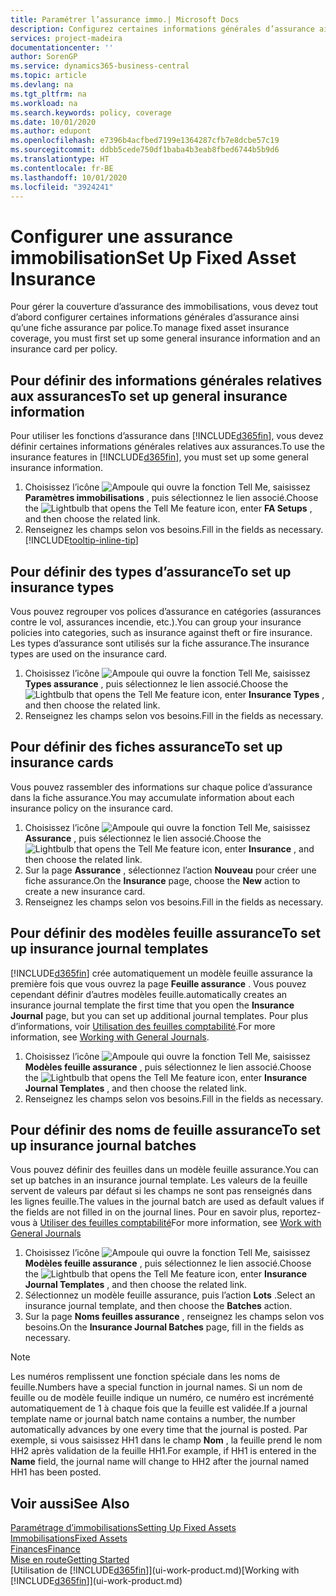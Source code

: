 ```yaml
---
title: Paramétrer l’assurance immo.| Microsoft Docs
description: Configurez certaines informations générales d’assurance ainsi qu’une fiche assurance par police pour gérer la couverture d’assurance des immobilisations.
services: project-madeira
documentationcenter: ''
author: SorenGP
ms.service: dynamics365-business-central
ms.topic: article
ms.devlang: na
ms.tgt_pltfrm: na
ms.workload: na
ms.search.keywords: policy, coverage
ms.date: 10/01/2020
ms.author: edupont
ms.openlocfilehash: e7396b4acfbed7199e1364287cfb7e8dcbe57c19
ms.sourcegitcommit: ddbb5cede750df1baba4b3eab8fbed6744b5b9d6
ms.translationtype: HT
ms.contentlocale: fr-BE
ms.lasthandoff: 10/01/2020
ms.locfileid: "3924241"
---
```

# <a name="set-up-fixed-asset-insurance"></a><span data-ttu-id="818e5-103">Configurer une assurance immobilisation</span><span class="sxs-lookup"><span data-stu-id="818e5-103">Set Up Fixed Asset Insurance</span></span>
<span data-ttu-id="818e5-104">Pour gérer la couverture d’assurance des immobilisations, vous devez tout d’abord configurer certaines informations générales d’assurance ainsi qu’une fiche assurance par police.</span><span class="sxs-lookup"><span data-stu-id="818e5-104">To manage fixed asset insurance coverage, you must first set up some general insurance information and an insurance card per policy.</span></span>

## <a name="to-set-up-general-insurance-information"></a><span data-ttu-id="818e5-105">Pour définir des informations générales relatives aux assurances</span><span class="sxs-lookup"><span data-stu-id="818e5-105">To set up general insurance information</span></span>
<span data-ttu-id="818e5-106">Pour utiliser les fonctions d’assurance dans [!INCLUDE[d365fin](includes/d365fin_md.md)], vous devez définir certaines informations générales relatives aux assurances.</span><span class="sxs-lookup"><span data-stu-id="818e5-106">To use the insurance features in [!INCLUDE[d365fin](includes/d365fin_md.md)], you must set up some general insurance information.</span></span>  

1. <span data-ttu-id="818e5-107">Choisissez l’icône ![Ampoule qui ouvre la fonction Tell Me](media/ui-search/search_small.png "Dites-moi ce que vous voulez faire"), saisissez **Paramètres immobilisations** , puis sélectionnez le lien associé.</span><span class="sxs-lookup"><span data-stu-id="818e5-107">Choose the ![Lightbulb that opens the Tell Me feature](media/ui-search/search_small.png "Tell me what you want to do") icon, enter **FA Setups** , and then choose the related link.</span></span>  
2. <span data-ttu-id="818e5-108">Renseignez les champs selon vos besoins.</span><span class="sxs-lookup"><span data-stu-id="818e5-108">Fill in the fields as necessary.</span></span> [!INCLUDE[tooltip-inline-tip](includes/tooltip-inline-tip_md.md)]  

## <a name="to-set-up-insurance-types"></a><span data-ttu-id="818e5-109">Pour définir des types d’assurance</span><span class="sxs-lookup"><span data-stu-id="818e5-109">To set up insurance types</span></span>
<span data-ttu-id="818e5-110">Vous pouvez regrouper vos polices d’assurance en catégories (assurances contre le vol, assurances incendie, etc.).</span><span class="sxs-lookup"><span data-stu-id="818e5-110">You can group your insurance policies into categories, such as insurance against theft or fire insurance.</span></span> <span data-ttu-id="818e5-111">Les types d’assurance sont utilisés sur la fiche assurance.</span><span class="sxs-lookup"><span data-stu-id="818e5-111">The insurance types are used on the insurance card.</span></span>

1. <span data-ttu-id="818e5-112">Choisissez l’icône ![Ampoule qui ouvre la fonction Tell Me](media/ui-search/search_small.png "Dites-moi ce que vous voulez faire"), saisissez **Types assurance** , puis sélectionnez le lien associé.</span><span class="sxs-lookup"><span data-stu-id="818e5-112">Choose the ![Lightbulb that opens the Tell Me feature](media/ui-search/search_small.png "Tell me what you want to do") icon, enter **Insurance Types** , and then choose the related link.</span></span>  
2. <span data-ttu-id="818e5-113">Renseignez les champs selon vos besoins.</span><span class="sxs-lookup"><span data-stu-id="818e5-113">Fill in the fields as necessary.</span></span>

## <a name="to-set-up-insurance-cards"></a><span data-ttu-id="818e5-114">Pour définir des fiches assurance</span><span class="sxs-lookup"><span data-stu-id="818e5-114">To set up insurance cards</span></span>
<span data-ttu-id="818e5-115">Vous pouvez rassembler des informations sur chaque police d’assurance dans la fiche assurance.</span><span class="sxs-lookup"><span data-stu-id="818e5-115">You may accumulate information about each insurance policy on the insurance card.</span></span>  

1. <span data-ttu-id="818e5-116">Choisissez l’icône ![Ampoule qui ouvre la fonction Tell Me](media/ui-search/search_small.png "Dites-moi ce que vous voulez faire"), saisissez **Assurance** , puis sélectionnez le lien associé.</span><span class="sxs-lookup"><span data-stu-id="818e5-116">Choose the ![Lightbulb that opens the Tell Me feature](media/ui-search/search_small.png "Tell me what you want to do") icon, enter **Insurance** , and then choose the related link.</span></span>  
2. <span data-ttu-id="818e5-117">Sur la page **Assurance** , sélectionnez l’action **Nouveau** pour créer une fiche assurance.</span><span class="sxs-lookup"><span data-stu-id="818e5-117">On the **Insurance** page, choose the **New** action to create a  new insurance card.</span></span>  
3. <span data-ttu-id="818e5-118">Renseignez les champs selon vos besoins.</span><span class="sxs-lookup"><span data-stu-id="818e5-118">Fill in the fields as necessary.</span></span>

## <a name="to-set-up-insurance-journal-templates"></a><span data-ttu-id="818e5-119">Pour définir des modèles feuille assurance</span><span class="sxs-lookup"><span data-stu-id="818e5-119">To set up insurance journal templates</span></span>
[!INCLUDE[d365fin](includes/d365fin_md.md)] <span data-ttu-id="818e5-120">crée automatiquement un modèle feuille assurance la première fois que vous ouvrez la page **Feuille assurance** . Vous pouvez cependant définir d’autres modèles feuille.</span><span class="sxs-lookup"><span data-stu-id="818e5-120">automatically creates an insurance journal template the first time that you open the **Insurance Journal** page, but you can set up additional journal templates.</span></span> <span data-ttu-id="818e5-121">Pour plus d’informations, voir [Utilisation des feuilles comptabilité](ui-work-general-journals.md).</span><span class="sxs-lookup"><span data-stu-id="818e5-121">For more information, see [Working with General Journals](ui-work-general-journals.md).</span></span>  

1. <span data-ttu-id="818e5-122">Choisissez l’icône ![Ampoule qui ouvre la fonction Tell Me](media/ui-search/search_small.png "Dites-moi ce que vous voulez faire"), saisissez **Modèles feuille assurance** , puis sélectionnez le lien associé.</span><span class="sxs-lookup"><span data-stu-id="818e5-122">Choose the ![Lightbulb that opens the Tell Me feature](media/ui-search/search_small.png "Tell me what you want to do") icon, enter **Insurance Journal Templates** , and then choose the related link.</span></span>  
2. <span data-ttu-id="818e5-123">Renseignez les champs selon vos besoins.</span><span class="sxs-lookup"><span data-stu-id="818e5-123">Fill in the fields as necessary.</span></span>

## <a name="to-set-up-insurance-journal-batches"></a><span data-ttu-id="818e5-124">Pour définir des noms de feuille assurance</span><span class="sxs-lookup"><span data-stu-id="818e5-124">To set up insurance journal batches</span></span>
<span data-ttu-id="818e5-125">Vous pouvez définir des feuilles dans un modèle feuille assurance.</span><span class="sxs-lookup"><span data-stu-id="818e5-125">You can set up batches in an insurance journal template.</span></span> <span data-ttu-id="818e5-126">Les valeurs de la feuille servent de valeurs par défaut si les champs ne sont pas renseignés dans les lignes feuille.</span><span class="sxs-lookup"><span data-stu-id="818e5-126">The values in the journal batch are used as default values if the fields are not filled in on the journal lines.</span></span> <span data-ttu-id="818e5-127">Pour en savoir plus, reportez-vous à [Utiliser des feuilles comptabilité](ui-work-general-journals.md)</span><span class="sxs-lookup"><span data-stu-id="818e5-127">For more information, see [Work with General Journals](ui-work-general-journals.md)</span></span>  

1. <span data-ttu-id="818e5-128">Choisissez l’icône ![Ampoule qui ouvre la fonction Tell Me](media/ui-search/search_small.png "Dites-moi ce que vous voulez faire"), saisissez **Modèles feuille assurance** , puis sélectionnez le lien associé.</span><span class="sxs-lookup"><span data-stu-id="818e5-128">Choose the ![Lightbulb that opens the Tell Me feature](media/ui-search/search_small.png "Tell me what you want to do") icon, enter **Insurance Journal Templates** , and then choose the related link.</span></span>  
2. <span data-ttu-id="818e5-129">Sélectionnez un modèle feuille assurance, puis l’action **Lots** .</span><span class="sxs-lookup"><span data-stu-id="818e5-129">Select an insurance journal template, and then choose the **Batches** action.</span></span>
3. <span data-ttu-id="818e5-130">Sur la page **Noms feuilles assurance** , renseignez les champs selon vos besoins.</span><span class="sxs-lookup"><span data-stu-id="818e5-130">On the **Insurance Journal Batches** page, fill in the fields as necessary.</span></span>

> [!NOTE]  
>   <span data-ttu-id="818e5-131">Les numéros remplissent une fonction spéciale dans les noms de feuille.</span><span class="sxs-lookup"><span data-stu-id="818e5-131">Numbers have a special function in journal names.</span></span> <span data-ttu-id="818e5-132">Si un nom de feuille ou de modèle feuille indique un numéro, ce numéro est incrémenté automatiquement de 1 à chaque fois que la feuille est validée.</span><span class="sxs-lookup"><span data-stu-id="818e5-132">If a journal template name or journal batch name contains a number, the number automatically advances by one every time that the journal is posted.</span></span> <span data-ttu-id="818e5-133">Par exemple, si vous saisissez HH1 dans le champ **Nom** , la feuille prend le nom HH2 après validation de la feuille HH1.</span><span class="sxs-lookup"><span data-stu-id="818e5-133">For example, if HH1 is entered in the **Name** field, the journal name will change to HH2 after the journal named HH1 has been posted.</span></span>

## <a name="see-also"></a><span data-ttu-id="818e5-134">Voir aussi</span><span class="sxs-lookup"><span data-stu-id="818e5-134">See Also</span></span>
[<span data-ttu-id="818e5-135">Paramétrage d’immobilisations</span><span class="sxs-lookup"><span data-stu-id="818e5-135">Setting Up Fixed Assets</span></span>](fa-setup.md)  
[<span data-ttu-id="818e5-136">Immobilisations</span><span class="sxs-lookup"><span data-stu-id="818e5-136">Fixed Assets</span></span>](fa-manage.md)  
[<span data-ttu-id="818e5-137">Finances</span><span class="sxs-lookup"><span data-stu-id="818e5-137">Finance</span></span>](finance.md)  
[<span data-ttu-id="818e5-138">Mise en route</span><span class="sxs-lookup"><span data-stu-id="818e5-138">Getting Started</span></span>](product-get-started.md)  
<span data-ttu-id="818e5-139">[Utilisation de [!INCLUDE[d365fin](includes/d365fin_md.md)]](ui-work-product.md)</span><span class="sxs-lookup"><span data-stu-id="818e5-139">[Working with [!INCLUDE[d365fin](includes/d365fin_md.md)]](ui-work-product.md)</span></span>
